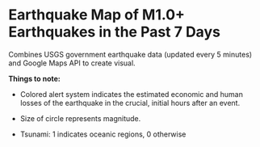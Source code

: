 # Earthquake Map of M1.0+ Earthquakes in the Past 7 Days

Combines USGS government earthquake data (updated every 5 minutes) and Google Maps API to create visual.  

**Things to note:**

- Colored alert system indicates the estimated economic and human losses of the earthquake in the crucial, initial hours after an event.

- Size of circle represents magnitude.

- Tsunami: 1 indicates oceanic regions, 0 otherwise

